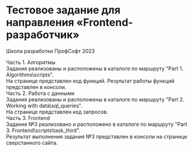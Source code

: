 # Тестовое задание для направления «Frontend-разработчик»  
Школа разработки ПрофСофт 2023  

Часть 1. Алгоритмы  
   Задания реализованы и расположены в каталоге по маршруту "Part 1. Algorithms\scripts\".  
   На странице представлен код функций. Результат работы функций представлен в консоли.  
Часть 2. Работа с данными  
   Задания реализованы и расположены в каталоге по маршруту "Part 2. Working with data\sql_queries".  
   На странице представлен код запросов.  
Часть 3. Frontend  
   Задание №3 реализовано и расположено в каталоге по маршруту "Part 3. Frontend\scripts\task_third".  
   Результат выполнения задания №3 представлен в консоли на  странице сверстанного сайта.
